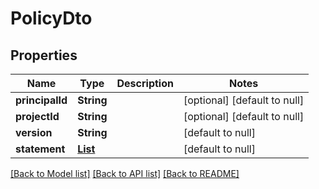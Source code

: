 # PolicyDto

## Properties

| Name            | Type                              | Description | Notes                        |
| --------------- | --------------------------------- | ----------- | ---------------------------- |
| **principalId** | **String**                        |             | [optional] [default to null] |
| **projectId**   | **String**                        |             | [optional] [default to null] |
| **version**     | **String**                        |             | [default to null]            |
| **statement**   | [**List**](PolicyStatementDto.md) |             | [default to null]            |

[[Back to Model list]](../README.md#documentation-for-models) [[Back to API list]](../README.md#documentation-for-api-endpoints) [[Back to README]](../README.md)
